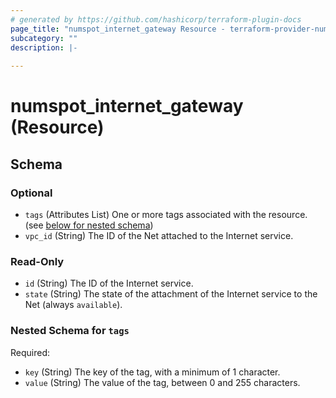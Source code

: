 ```yaml
---
# generated by https://github.com/hashicorp/terraform-plugin-docs
page_title: "numspot_internet_gateway Resource - terraform-provider-numspot"
subcategory: ""
description: |-
  
---
```


# numspot_internet_gateway (Resource)





<!-- schema generated by tfplugindocs -->
## Schema

### Optional

- `tags` (Attributes List) One or more tags associated with the resource. (see [below for nested schema](#nestedatt--tags))
- `vpc_id` (String) The ID of the Net attached to the Internet service.

### Read-Only

- `id` (String) The ID of the Internet service.
- `state` (String) The state of the attachment of the Internet service to the Net (always `available`).

<a id="nestedatt--tags"></a>
### Nested Schema for `tags`

Required:

- `key` (String) The key of the tag, with a minimum of 1 character.
- `value` (String) The value of the tag, between 0 and 255 characters.
